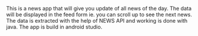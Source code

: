 This is a news app that will give you update of all news of the day. 
The data will be displayed in the feed form ie. you can scroll up to see the next news. 
The data is extracted with the help of NEWS API and working is done with java. 
The app is build in android studio.
